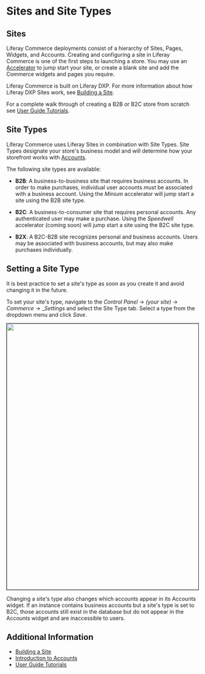 # Sites and Site Types

## Sites

Liferay Commerce deployments consist of a hierarchy of Sites, Pages, Widgets, and Accounts. Creating and configuring a site in Liferay Commerce is one of the first steps to launching a store. You may use an [Accelerator]() to jump start your site, or create a blank site and add the Commerce widgets and pages you require.

Liferay Commerce is built on Liferay DXP. For more information about how Liferay DXP Sites work, see [Building a Site](https://help.liferay.com/hc/en-us/articles/360018171231-Building-a-Site).

For a complete walk through of creating a B2B or B2C store from scratch see [User Guide Tutorials]().

## Site Types

Liferay Commerce uses Liferay Sites in combination with Site Types. Site Types designate your store's business model and will determine how your storefront works with [Accounts](../../../customers/account-management/introduction-to-accounts/README.md).

The following site types are available:

* **B2B**: A business-to-business site that requires business accounts. In order to make purchases, individual user accounts _must_ be associated with a business account. Using the _Minium_ accelerator will jump start a site using the B2B site type.

* **B2C**: A business-to-consumer site that requires personal accounts. Any authenticated user may make a purchase. Using the _Speedwell_ accelerator (coming soon) will jump start a site using the B2C site type.

* **B2X**: A B2C-B2B site recognizes personal and business accounts. Users may be associated with business accounts, but may also make purchases individually.

## Setting a Site Type

It is best practice to set a site's type as soon as you create it and avoid changing it in the future.

To set your site's type, navigate to the _Control Panel_ → _(your site)_ → _Commerce_ → __Settings_ and select the Site Type tab. Select a type from the dropdown menu and click _Save_.

<img src="./images/01.png" width="700px" style="border: #000000 1px solid;">

Changing a site's type also changes which accounts appear in its Accounts widget. If an instance contains business accounts but a site's type is set to B2C, those accounts still exist in the database but do not appear in the Accounts widget and are inaccessible to users.

## Additional Information

* [Building a Site](https://help.liferay.com/hc/en-us/articles/360018171231-Building-a-Site)
* [Introduction to Accounts](../../../customers/account-management/introduction-to-accounts/README.md)
* [User Guide Tutorials]()
